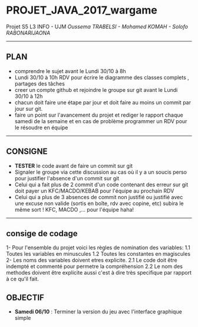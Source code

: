 # PROJET_JAVA_2017_wargame 
Projet S5 L3 INFO - UJM
_Oussema TRABELSI - Mohamed KOMAH - Solofo RABONARIJAONA_

-------------------------------------------------------------------------------
## PLAN 
+ comprendre le sujet avant le Lundi 30/10 à 8h
 + Lundi 30/10 à 10h RDV pour écrire le diagramme des classes complets , partages des tâches
 + creer un compte github et rejoindre le groupe sur git avant le Lundi 30/10 à 12h
 + chacun doit faire  une étape par jour et doit faire au moins un commit par jour sur git. 
 + faire un point sur l'avancement du projet et rediger le rapport chaque samedi de la semaine et en cas de problème programmer un RDV pour le résoudre en équipe
 
 --------------------------------------------------------------------------------
 
 ## CONSIGNE
 
 + **TESTER** le code avant de faire un commit sur git
 + Signaler le groupe via cette discussion au cas où il y a un soucis perso pour justifier l'absence d'un commit sur git 
+ Celui qui a fait plus de 2 commit d'un code contenant des erreur sur git doit payer un KFC/MACDO/KEBAB pour l'équipe au prochain RDV
 + Celui qui a plus de 3 absences de commit non justifié ou justifié avec une excuse non valide (sortis en boîte, rdv avec copine, etc) subira le même sort ! KFC, MACDO ,... pour l'équipe haha!
 
 --------------------------------------------------------------------------------------------------------
## consige de codage

1- Pour l'ensemble du projet voici les règles de nomination des variables:
1.1 Toutes les variables en minuscules 
1.2 Toutes les constantes en magiscules
2- Les noms des variables doivent etres explicite.
2.1 Le code doit être indempté et commenté pour permetre la compréhension
2.2 Le nom des methodes doivent être explicite aussi c'est à dire très specifique par rapport à ce qu'il fait. 
 ## OBJECTIF    
 + **Samedi 06/10** : Terminer la version du jeu avec l'interface graphique simple
